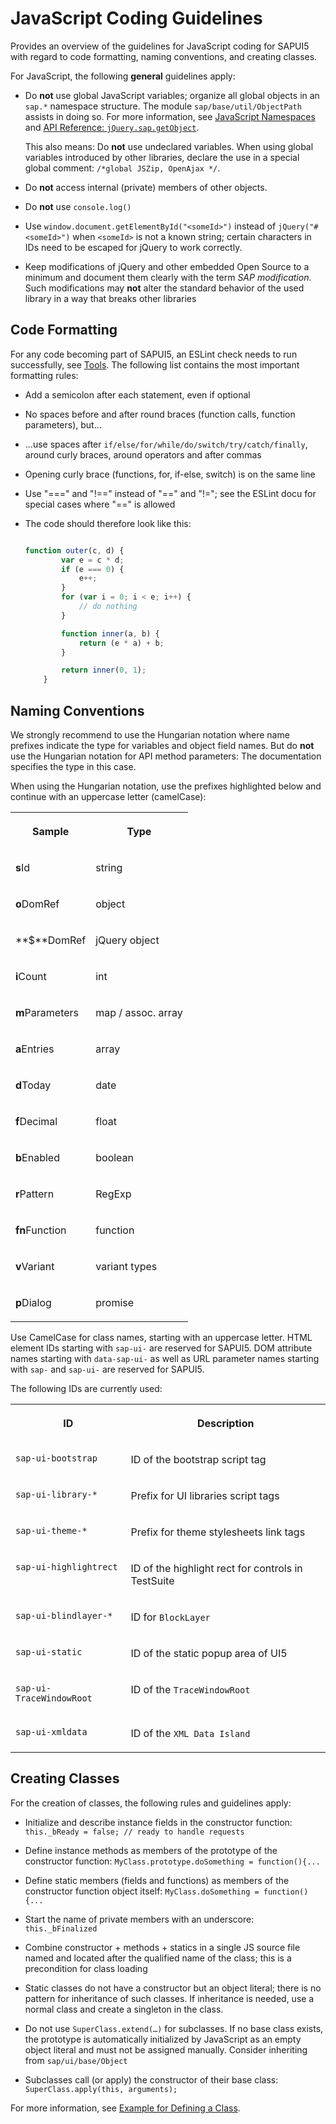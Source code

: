 <!-- loioeded636b85584cd586b1fe231d2b5dac -->

# JavaScript Coding Guidelines

Provides an overview of the guidelines for JavaScript coding for SAPUI5 with regard to code formatting, naming conventions, and creating classes.

For JavaScript, the following **general** guidelines apply:

-   Do **not** use global JavaScript variables; organize all global objects in an `sap.*` namespace structure. The module `sap/base/util/ObjectPath` assists in doing so. For more information, see [JavaScript Namespaces](javascript-namespaces-5a978fe.md) and [API Reference: `jQuery.sap.getObject`](https://ui5.sap.com/#/api/jQuery.sap/methods/jQuery.sap.getObject). 

    This also means: Do **not** use undeclared variables. When using global variables introduced by other libraries, declare the use in a special global comment: `/*global JSZip, OpenAjax */`.

-   Do **not** access internal \(private\) members of other objects.

-   Do **not** use `console.log()`

-   Use `window.document.getElementById("<someId>")` instead of `jQuery("#<someId>")` when `<someId>` is not a known string; certain characters in IDs need to be escaped for jQuery to work correctly.

-   Keep modifications of jQuery and other embedded Open Source to a minimum and document them clearly with the term *SAP modification*. Such modifications may **not** alter the standard behavior of the used library in a way that breaks other libraries




## Code Formatting

For any code becoming part of SAPUI5, an ESLint check needs to run successfully, see [Tools](tools-41de83f.md). The following list contains the most important formatting rules:

-   Add a semicolon after each statement, even if optional

-   No spaces before and after round braces \(function calls, function parameters\), but…

-   …use spaces after `if/else/for/while/do/switch/try/catch/finally`, around curly braces, around operators and after commas

-   Opening curly brace \(functions, for, if-else, switch\) is on the same line

-   Use "===" and "!==" instead of "==" and "!="; see the ESLint docu for special cases where "==" is allowed

-   The code should therefore look like this:

    ```js
    
    function outer(c, d) {
            var e = c * d;
            if (e === 0) {
                e++;
            }
            for (var i = 0; i < e; i++) {
                // do nothing
            }
    
            function inner(a, b) {
                return (e * a) + b;
            }
    
            return inner(0, 1);
        }
    
    ```




## Naming Conventions

We strongly recommend to use the Hungarian notation where name prefixes indicate the type for variables and object field names. But do **not** use the Hungarian notation for API method parameters: The documentation specifies the type in this case.

When using the Hungarian notation, use the prefixes highlighted below and continue with an uppercase letter \(camelCase\):


<table>
<tr>
<th valign="top">

Sample



</th>
<th valign="top">

Type



</th>
</tr>
<tr>
<td valign="top">

**s**Id



</td>
<td valign="top">

string



</td>
</tr>
<tr>
<td valign="top">

**o**DomRef



</td>
<td valign="top">

object



</td>
</tr>
<tr>
<td valign="top">

**$**DomRef



</td>
<td valign="top">

jQuery object



</td>
</tr>
<tr>
<td valign="top">

**i**Count



</td>
<td valign="top">

int



</td>
</tr>
<tr>
<td valign="top">

**m**Parameters



</td>
<td valign="top">

map / assoc. array



</td>
</tr>
<tr>
<td valign="top">

**a**Entries



</td>
<td valign="top">

array



</td>
</tr>
<tr>
<td valign="top">

**d**Today



</td>
<td valign="top">

date



</td>
</tr>
<tr>
<td valign="top">

**f**Decimal



</td>
<td valign="top">

float



</td>
</tr>
<tr>
<td valign="top">

**b**Enabled



</td>
<td valign="top">

boolean



</td>
</tr>
<tr>
<td valign="top">

**r**Pattern



</td>
<td valign="top">

RegExp



</td>
</tr>
<tr>
<td valign="top">

**fn**Function



</td>
<td valign="top">

function



</td>
</tr>
<tr>
<td valign="top">

**v**Variant



</td>
<td valign="top">

variant types



</td>
</tr>
<tr>
<td valign="top">

**p**Dialog



</td>
<td valign="top">

promise



</td>
</tr>
</table>

Use CamelCase for class names, starting with an uppercase letter. HTML element IDs starting with `sap-ui-` are reserved for SAPUI5. DOM attribute names starting with `data-sap-ui-` as well as URL parameter names starting with `sap-` and `sap-ui-` are reserved for SAPUI5.

The following IDs are currently used:


<table>
<tr>
<th valign="top">

ID



</th>
<th valign="top">

Description



</th>
</tr>
<tr>
<td valign="top">

`sap-ui-bootstrap`



</td>
<td valign="top">

ID of the bootstrap script tag



</td>
</tr>
<tr>
<td valign="top">

`sap-ui-library-*`



</td>
<td valign="top">

Prefix for UI libraries script tags



</td>
</tr>
<tr>
<td valign="top">

`sap-ui-theme-*`



</td>
<td valign="top">

Prefix for theme stylesheets link tags



</td>
</tr>
<tr>
<td valign="top">

`sap-ui-highlightrect`



</td>
<td valign="top">

ID of the highlight rect for controls in TestSuite



</td>
</tr>
<tr>
<td valign="top">

`sap-ui-blindlayer-*`



</td>
<td valign="top">

ID for `BlockLayer`



</td>
</tr>
<tr>
<td valign="top">

`sap-ui-static`



</td>
<td valign="top">

ID of the static popup area of UI5



</td>
</tr>
<tr>
<td valign="top">

`sap-ui-TraceWindowRoot`



</td>
<td valign="top">

ID of the `TraceWindowRoot`



</td>
</tr>
<tr>
<td valign="top">

`sap-ui-xmldata`



</td>
<td valign="top">

ID of the `XML Data Island`



</td>
</tr>
</table>



## Creating Classes

For the creation of classes, the following rules and guidelines apply:

-   Initialize and describe instance fields in the constructor function: `this._bReady = false; // ready to handle requests`

-   Define instance methods as members of the prototype of the constructor function: `MyClass.prototype.doSomething = function(){...`

-   Define static members \(fields and functions\) as members of the constructor function object itself: `MyClass.doSomething = function(){...`

-   Start the name of private members with an underscore: `this._bFinalized`

-   Combine constructor + methods + statics in a single JS source file named and located after the qualified name of the class; this is a precondition for class loading

-   Static classes do not have a constructor but an object literal; there is no pattern for inheritance of such classes. If inheritance is needed, use a normal class and create a singleton in the class.

-   Do not use `SuperClass.extend(…)` for subclasses. If no base class exists, the prototype is automatically initialized by JavaScript as an empty object literal and must not be assigned manually. Consider inheriting from `sap/ui/base/Object`

-   Subclasses call \(or apply\) the constructor of their base class: `SuperClass.apply(this, arguments);`


For more information, see [Example for Defining a Class](example-for-defining-a-class-f6fba4c.md).

